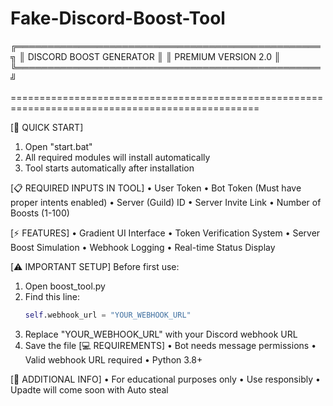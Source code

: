 # Fake-Discord-Boost-Tool

╔═════════════════════════════════════════════════╗
║             DISCORD BOOST GENERATOR             ║
║               PREMIUM VERSION 2.0               ║
╚═════════════════════════════════════════════════╝

=================================================================================================

[🚀 QUICK START]
1. Open "start.bat"
2. All required modules will install automatically
3. Tool starts automatically after installation

[📋 REQUIRED INPUTS IN TOOL]
• User Token
• Bot Token (Must have proper intents enabled)
• Server (Guild) ID
• Server Invite Link
• Number of Boosts (1-100)

[⚡ FEATURES]
• Gradient UI Interface
• Token Verification System
• Server Boost Simulation
• Webhook Logging
• Real-time Status Display

[⚠️ IMPORTANT SETUP]
Before first use:
1. Open boost_tool.py
2. Find this line:
   ```python
   self.webhook_url = "YOUR_WEBHOOK_URL"

3. Replace "YOUR_WEBHOOK_URL" with your Discord webhook URL
4. Save the file
[💻 REQUIREMENTS] • Bot needs message permissions • Valid webhook URL required • Python 3.8+

[📝 ADDITIONAL INFO] • For educational purposes only • Use responsibly • Upadte will come soon
with Auto steal

